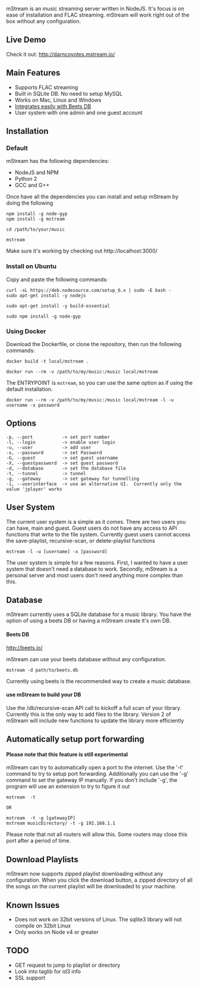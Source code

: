 mStream is an music streaming server written in NodeJS.   It's focus is on ease of installation and FLAC streaming.  mStream will work right out of the box without any configuration.

## Live Demo
Check it out: http://darncoyotes.mstream.io/


## Main Features
* Supports FLAC streaming
* Built in SQLite DB.  No need to setup MySQL
* Works on Mac, Linux and Windows
* [Integrates easily with Beets DB](https://github.com/beetbox/beets)
* User system with one admin and one guest account


## Installation

### Default

mStream has the following dependencies:
* NodeJS and NPM
* Python 2
* GCC and G++

Once have all the dependencies you can install and setup mStream by doing the following

```shell
npm install -g node-gyp
npm install -g mstream

cd /path/to/your/music

mstream
```

Make sure it's working by checking out http://localhost:3000/


### Install on Ubuntu
Copy and paste the following commands:

```shell
curl -sL https://deb.nodesource.com/setup_6.x | sudo -E bash -
sudo apt-get install -y nodejs

sudo apt-get install -y build-essential

sudo npm install -g node-gyp
```


### Using Docker

Download the Dockerfile, or clone the repository, then run the following
commands:

```shell
docker build -t local/mstream .

docker run --rm -v /path/to/my/music:/music local/mstream
```

The ENTRYPOINT is `mstream`, so you can use the same option as if using the
default installation.

```shell
docker run --rm -v /path/to/my/music:/music local/mstream -l -u username -x password
```

## Options

```shell
-p, --port           -> set port number
-l, --login          -> enable user login
-u, --user           -> add user
-x, --password       -> set Password
-G, --guest          -> set guest username
-X, --guestpassword  -> set guest password
-d, --database       -> set the database file
-t, --tunnel         -> tunnel
-g, --gateway        -> set gateway for tunnelling
-i, --userinterface  -> use an alternative UI.  Currently only the value 'jplayer' works
```



## User System

The current user system is a simple as it comes.  There are two users you can have, main and guest.  Guest users do not have any access to API functions that write to the file system.  Currently guest users cannot access the save-playlist, recursive-scan, or delete-playlist functions

```shell
mstream -l -u [username] -x [password]

```

The user system is simple for a few reasons.  First, I wanted to have a user system that doesn't need a database to work. Secondly, mStream is a personal server and most users don't need anything more complex than this.


## Database

mStream currently uses a SQLite database for a music library.  You have the option of using a beets DB or having a mStream create it's own DB.

#### Beets DB
http://beets.io/

mStream can use your beets database without any configuration.  
```shell
mstream -d path/to/beets.db
```

Currently using beets is the recommended way to create a music database.


#### use mStream to build your DB

Use the /db/recursive-scan API call to kickoff a full scan of your library.  Currently this is the only way to add files to the library.  Version 2 of mStream will include new functions to update the library more efficiently


## Automatically setup port forwarding
#### Please note that this feature is still experimental

mStream can try to automatically open a port to the internet.  Use the '-t' command to try to setup port forwarding.  Additionally you can use the '-g' command to set the gateway IP manually.  If you don't include '-g', the program will use an extension to try to figure it out

```
mstream  -t

OR

mstream  -t -g [gatewayIP]
mstream musicDirectory/ -t -g 192.168.1.1
```

Please note that not all routers will allow this.  Some routers may close this port after a period of time.


## Download Playlists

mStream now supports zipped playlist downloading without any configuration.  When you click the download button, a zipped directory of all the songs on the current playlist will be downloaded to your machine.


## Known Issues
- Does not work on 32bit versions of Linux.  The sqlite3 library will not compile on 32bit Linux
- Only works on Node v4 or greater


## TODO
- GET request to jump to playlist or directory
- Look into taglib for id3 info
- SSL support
